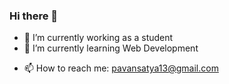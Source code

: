 ### Hi there 👋


<!--**satya0508/satya0508** is a ✨ _special_ ✨ repository because its `README.md` (this file) appears on your GitHub profile.

Here are some ideas to get you started:-->

- 🔭 I’m currently working as a student 
- 🌱 I’m currently learning Web Development 
<!--- 👯 I’m looking to collaborate on 
- 🤔 I’m looking for help with ...
- 💬 Ask me about: -->
- 📫 How to reach me: pavansatya13@gmail.com
<!-- - 😄 Pronouns: ...
- ⚡ Fun fact: -->

